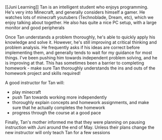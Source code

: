 [[Juni Learning]]
Tan is an intelligent student who enjoys programming. He's very into Minecraft, and generally considers himself a gamer. He watches lots of minecraft youtubers (Technoblade, Dream, etc), which we enjoy talking about together. He also has quite a nice PC setup, with a large monitor and good peripherals

Once Tan understands a problem thoroughly, he's able to quickly apply his knowledge and solve it. However, he's still improving at critical thinking and problem analysis. He frequently asks if his ideas are correct before implementing them, and generally tends to wait for my guidance for most things. I've been pushing him towards independent problem solving, and he is improving at that. This has sometimes been a barrier to completing homework - make sure Tan thoroughly understands the ins and outs of the homework project and skills required!

A good instructor for Tan will:
- play minecraft
- push Tan towards working more independently
- thoroughly explain concepts and homework assignments, and make sure that he actually completes the homework
- progress through the course at a good pace

Finally, Tan's mother informed me that they were planning on pausing instruction with Juni around the end of May. Unless their plans change the new instructor will only teach Tan for a few sessions